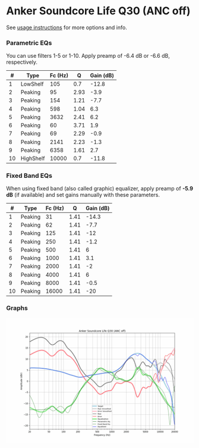 # Anker Soundcore Life Q30 (ANC off)
See [usage instructions](https://github.com/jaakkopasanen/AutoEq#usage) for more options and info.

### Parametric EQs
You can use filters 1-5 or 1-10. Apply preamp of -6.4 dB or -6.6 dB, respectively.

|   # | Type      |   Fc (Hz) |    Q |   Gain (dB) |
|-----|-----------|-----------|------|-------------|
|   1 | LowShelf  |       105 | 0.7  |       -12.8 |
|   2 | Peaking   |        95 | 2.93 |        -3.9 |
|   3 | Peaking   |       154 | 1.21 |        -7.7 |
|   4 | Peaking   |       598 | 1.04 |         6.3 |
|   5 | Peaking   |      3632 | 2.41 |         6.2 |
|   6 | Peaking   |        60 | 3.71 |         1.9 |
|   7 | Peaking   |        69 | 2.29 |        -0.9 |
|   8 | Peaking   |      2141 | 2.23 |        -1.3 |
|   9 | Peaking   |      6358 | 1.61 |         2.7 |
|  10 | HighShelf |     10000 | 0.7  |       -11.8 |

### Fixed Band EQs
When using fixed band (also called graphic) equalizer, apply preamp of **-5.9 dB** (if available) and set gains manually with these parameters.

|   # | Type    |   Fc (Hz) |    Q |   Gain (dB) |
|-----|---------|-----------|------|-------------|
|   1 | Peaking |        31 | 1.41 |       -14.3 |
|   2 | Peaking |        62 | 1.41 |        -7.7 |
|   3 | Peaking |       125 | 1.41 |       -12   |
|   4 | Peaking |       250 | 1.41 |        -1.2 |
|   5 | Peaking |       500 | 1.41 |         6   |
|   6 | Peaking |      1000 | 1.41 |         3.1 |
|   7 | Peaking |      2000 | 1.41 |        -2   |
|   8 | Peaking |      4000 | 1.41 |         6   |
|   9 | Peaking |      8000 | 1.41 |        -0.5 |
|  10 | Peaking |     16000 | 1.41 |       -20   |

### Graphs
![](./Anker%20Soundcore%20Life%20Q30%20(ANC%20off).png)
